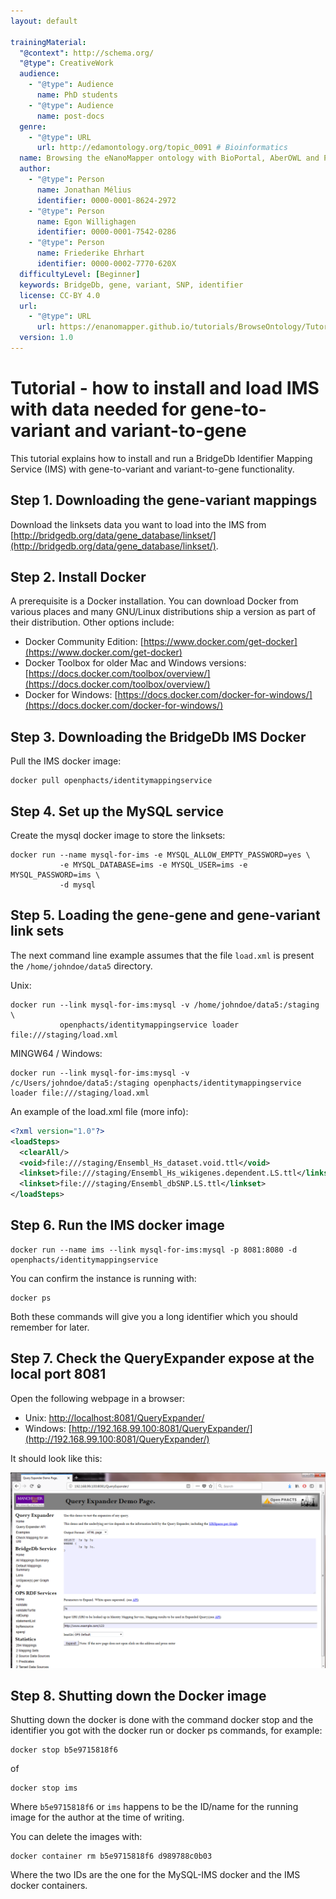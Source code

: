 ```yaml
---
layout: default

trainingMaterial:
  "@context": http://schema.org/
  "@type": CreativeWork
  audience:
    - "@type": Audience
      name: PhD students
    - "@type": Audience
      name: post-docs
  genre:
    - "@type": URL
      url: http://edamontology.org/topic_0091 # Bioinformatics
  name: Browsing the eNanoMapper ontology with BioPortal, AberOWL and Protégé
  author:
    - "@type": Person
      name: Jonathan Mélius
      identifier: 0000-0001-8624-2972
    - "@type": Person
      name: Egon Willighagen
      identifier: 0000-0001-7542-0286
    - "@type": Person
      name: Friederike Ehrhart
      identifier: 0000-0002-7770-620X
  difficultyLevel: [Beginner]
  keywords: BridgeDb, gene, variant, SNP, identifier
  license: CC-BY 4.0
  url:
    - "@type": URL
      url: https://enanomapper.github.io/tutorials/BrowseOntology/Tutorial%20browsing%20eNM%20ontology.html
  version: 1.0
---
```


# Tutorial - how to install and load IMS with data needed for gene-to-variant and variant-to-gene

This tutorial explains how to install and run a BridgeDb Identifier Mapping Service (IMS)
with gene-to-variant and variant-to-gene functionality.

## Step 1. Downloading the gene-variant mappings
  
Download the linksets data you want to load into the IMS from
[http://bridgedb.org/data/gene_database/linkset/](http://bridgedb.org/data/gene_database/linkset/).
  
## Step 2. Install Docker

A prerequisite is a Docker installation. You can download Docker from various places and many GNU/Linux distributions
ship a version as part of their distribution. Other options include:
  
* Docker Community Edition: [https://www.docker.com/get-docker](https://www.docker.com/get-docker)
* Docker Toolbox for older Mac and Windows versions:
  [https://docs.docker.com/toolbox/overview/](https://docs.docker.com/toolbox/overview/)
* Docker for Windows: [https://docs.docker.com/docker-for-windows/](https://docs.docker.com/docker-for-windows/)
  
## Step 3. Downloading the BridgeDb IMS Docker
  
Pull the IMS docker image:

```shell
docker pull openphacts/identitymappingservice
```

## Step 4. Set up the MySQL service

Create the mysql docker image to store the linksets:

```shell
docker run --name mysql-for-ims -e MYSQL_ALLOW_EMPTY_PASSWORD=yes \
           -e MYSQL_DATABASE=ims -e MYSQL_USER=ims -e MYSQL_PASSWORD=ims \
           -d mysql
```

## Step 5. Loading the gene-gene and gene-variant link sets

The next command line example assumes that the file `load.xml` is present the `/home/johndoe/data5` directory.

Unix:
```shell
docker run --link mysql-for-ims:mysql -v /home/johndoe/data5:/staging \
           openphacts/identitymappingservice loader file:///staging/load.xml
```

MINGW64 / Windows:
```shell
docker run --link mysql-for-ims:mysql -v /c/Users/johndoe/data5:/staging openphacts/identitymappingservice loader file:///staging/load.xml
```

An example of the load.xml file (more info):

```xml
<?xml version="1.0"?>
<loadSteps>
  <clearAll/>
  <void>file:///staging/Ensembl_Hs_dataset.void.ttl</void>
  <linkset>file:///staging/Ensembl_Hs_wikigenes.dependent.LS.ttl</linkset>
  <linkset>file:///staging/Ensembl_dbSNP.LS.ttl</linkset>
</loadSteps>
```

## Step 6. Run the IMS docker image

```shell
docker run --name ims --link mysql-for-ims:mysql -p 8081:8080 -d openphacts/identitymappingservice
```

You can confirm the instance is running with:

```shell
docker ps
```

Both these commands will give you a long identifier which you should remember for later.

## Step 7. Check the QueryExpander expose at the local port 8081

Open the following webpage in a browser:
* Unix: [http://localhost:8081/QueryExpander/](http://localhost:8081/QueryExpander/)
* Windows: [http://192.168.99.100:8081/QueryExpander/](http://192.168.99.100:8081/QueryExpander/)

It should look like this:

![Screenshot of the BridgeDb IMS landing page](image2.png)

## Step 8. Shutting down the Docker image

Shutting down the docker is done with the command docker stop and the identifier you got with the docker run or docker ps commands, for example:

```shell
docker stop b5e9715818f6
```

of

```shell
docker stop ims
```

Where `b5e9715818f6` or `ims` happens to be the ID/name for the running image for the author at the time of writing.

You can delete the images with:

```shell
docker container rm b5e9715818f6 d989788c0b03
```

Where the two IDs are the one for the MySQL-IMS docker and the IMS docker containers.
